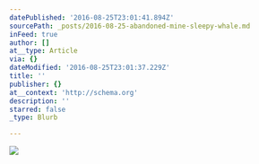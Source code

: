 ```yaml
---
datePublished: '2016-08-25T23:01:41.894Z'
sourcePath: _posts/2016-08-25-abandoned-mine-sleepy-whale.md
inFeed: true
author: []
at__type: Article
via: {}
dateModified: '2016-08-25T23:01:37.229Z'
title: ''
publisher: {}
at__context: 'http://schema.org'
description: ''
starred: false
_type: Blurb

---
```

![](https://the-grid-user-content.s3-us-west-2.amazonaws.com/a1de323a-eac9-4abc-b108-26d3e4b2e624.png)